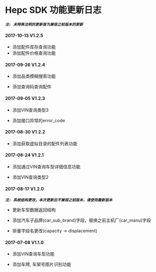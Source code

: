 # Hepc SDK 功能更新日志

***`注: 未特殊注明的更新皆为兼容之前版本的更新`***

#### 2017-10-13 V1.2.5

+ 添加配件库存查询功能
+ 添加配件价格查询功能


#### 2017-09-26 V1.2.4

+ 添加品类模糊搜索功能
    
+ 添加查询码查询配件
    

#### 2017-09-05 V1.2.3
    
+ 添加VIN查询类型3
    
+ 添加接口异常的error_code


#### 2017-08-30 V1.2.2

+ 添加获取虚拟目录的配件列表功能


#### 2017-08-24 V1.2.1

+ 添加通过VIN查询车型详细信息功能
    
+ 添加VIN查询类型2


#### 2017-08-17 V1.2.0
***`注: 系统结构更改，本次更新后不兼容之前版本，请使用最新版本`***
    
+ 更新车型数据返回结构
    
+ 添加汽车子品牌(car_sub_brand)字段，替换之前主机厂(car_manu)字段
    
+ 排量字段名更改(capacity -> displacement)
    

#### 2017-07-08 V1.1.0 
+ 添加VIN查询车型功能

+ 添加车牌, 车架号图片识别功能
 